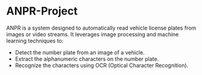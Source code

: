 # ANPR-Project

ANPR is a system designed to automatically read vehicle license plates from images or video streams. It leverages image processing and machine learning techniques to:
- Detect the number plate from an image of a vehicle.
- Extract the alphanumeric characters on the number plate.
- Recognize the characters using OCR (Optical Character Recognition).
